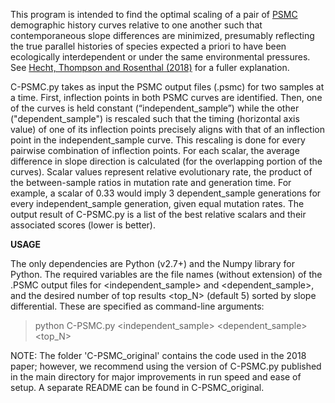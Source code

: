 This program is intended to find the optimal scaling of a pair of <a href="https://github.com/lh3/psmc">PSMC</a> demographic history curves relative to one another such that contemporaneous slope differences are minimized, presumably reflecting the true parallel histories of species expected a priori to have been ecologically interdependent or under the same environmental pressures. See <a href="http://rspb.royalsocietypublishing.org/content/285/1888/20181032">Hecht, Thompson and Rosenthal (2018)</a> for a fuller explanation. 

C-PSMC.py takes as input the PSMC output files (.psmc) for two samples at a time. First, inflection points in both PSMC curves are identified. Then, one of the curves is held constant (“independent_sample”) while the other ("dependent_sample") is rescaled such that the timing (horizontal axis value) of one of its inflection points precisely aligns with that of an inflection point in the independent_sample curve. This rescaling is done for every pairwise combination of inflection points. For each scalar, the average difference in slope direction is calculated (for the overlapping portion of the curves). Scalar values represent relative evolutionary rate, the product of the between-sample ratios in mutation rate and generation time. For example, a scalar of 0.33 would imply 3 dependent_sample generations for every independent_sample generation, given equal mutation rates. The output result of C-PSMC.py is a list of the best relative scalars and their associated scores (lower is better).

**USAGE**

The only dependencies are Python (v2.7+) and the Numpy library for Python. The required variables are the file names (without extension) of the .PSMC output files for <independent_sample> and <dependent_sample>, and the desired number of top results <top_N> (default 5) sorted by slope differential. These are specified as command-line arguments:

> python C-PSMC.py <independent_sample> <dependent_sample> <top_N>


NOTE: The folder 'C-PSMC_original' contains the code used in the 2018 paper; however, we recommend using the version of C-PSMC.py published in the main directory for major improvements in run speed and ease of setup. A separate README can be found in C-PSMC_original.






